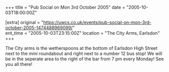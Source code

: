 +++
title = "Pub Social on Mon 3rd October 2005"
date = "2005-10-03T18:00:00Z"

[extra]
original = "https://uwcs.co.uk/events/pub-social-on-mon-3rd-october-2005-1474488969099/"    
ent_time = "2005-10-03T23:15:00Z"
location = "The City Arms, Earlsdon"
+++

The City arms is the wetherspoons at the bottom of Earlsdon High Street next to the mini roundabout and right next to a number 12 bus stop\! We will be in the seperate area to the right of the bar from 7 pm every Monday\! See you all there\!

